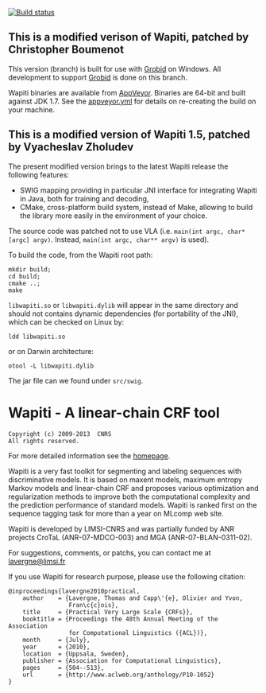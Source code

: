 [![Build status](https://ci.appveyor.com/api/projects/status/ry6ki3d31qneg5po/branch/grobid-java-swig-win32?svg=true)](https://ci.appveyor.com/project/boumenot/wapiti/branch/grobid-java-swig-win32)

## This is a modified verison of Wapiti, patched by Christopher Boumenot

This version (branch) is built for use with [Grobid][grobid] on
Windows.  All development to support [Grobid][grobid] is done on this
branch.

Wapiti binaries are available from [AppVeyor][bits].  Binaries are
64-bit and built against JDK 1.7.  See the [appveyor.yml][yml] for details
on re-creating the build on your machine.

## This is a modified version of Wapiti 1.5, patched by Vyacheslav Zholudev

The present modified version brings to the latest Wapiti release the following features:

- SWIG mapping providing in particular JNI interface for integrating Wapiti in Java, both for training and decoding,
- CMake, cross-platform build system, instead of Make, allowing to build the library more easily in the environment of your choice.

The source code was patched not to use VLA (i.e. `main(int argc, char*[argc] argv)`. Instead, `main(int argc, char** argv)` is used). 

To build the code, from the Wapiti root path: 

    mkdir build; 
	cd build; 
	cmake ..; 
	make 
	
`libwapiti.so` or `libwapiti.dylib` will appear in the same directory and should not contains dynamic dependencies (for portability of the JNI), which can be checked on Linux by:

    ldd libwapiti.so

or on Darwin architecture:

    otool -L libwapiti.dylib

The jar file can we found under `src/swig`.

# Wapiti - A linear-chain CRF tool

    Copyright (c) 2009-2013  CNRS
    All rights reserved.

For more detailed information see the [homepage](http://wapiti.limsi.fr).

Wapiti is a very fast toolkit for segmenting and labeling sequences with
discriminative models. It is based on maxent models, maximum entropy Markov
models and linear-chain CRF and proposes various optimization and regularization
methods to improve both the computational complexity and the prediction
performance of standard models. Wapiti is ranked first on the sequence tagging
task for more than a year on MLcomp web site.

Wapiti is developed by LIMSI-CNRS and was partially funded by ANR projects
CroTaL (ANR-07-MDCO-003) and MGA (ANR-07-BLAN-0311-02).

For suggestions, comments, or patchs, you can contact me at lavergne@limsi.fr

If you use Wapiti for research purpose, please use the following citation:

    @inproceedings{lavergne2010practical,
        author    = {Lavergne, Thomas and Capp\'{e}, Olivier and Yvon,
                     Fran\c{c}ois},
        title     = {Practical Very Large Scale {CRFs}},
        booktitle = {Proceedings the 48th Annual Meeting of the Association
                     for Computational Linguistics ({ACL})},
        month     = {July},
        year      = {2010},
        location  = {Uppsala, Sweden},
        publisher = {Association for Computational Linguistics},
        pages     = {504--513},
        url       = {http://www.aclweb.org/anthology/P10-1052}
    }


[grobid]: https://github.com/kermitt2/grobid
[bits]: https://ci.appveyor.com/project/boumenot/wapiti/branch/grobid-java-swig-win32/artifacts
[yml]: https://github.com/boumenot/Wapiti/blob/grobid-java-swig-win32/appveyor.yml